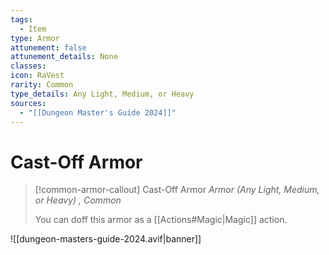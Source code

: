 ```yaml
---
tags:
  - Item
type: Armor
attunement: false
attunement_details: None
classes: 
icon: RaVest
rarity: Common
type_details: Any Light, Medium, or Heavy
sources:
  - "[[Dungeon Master's Guide 2024]]"
---
```

# Cast-Off Armor
>[!common-armor-callout] Cast-Off Armor
>_Armor (Any Light, Medium, or Heavy) , Common_
>
>You can doff this armor as a [[Actions#Magic\|Magic]] action.
>


![[dungeon-masters-guide-2024.avif|banner]]